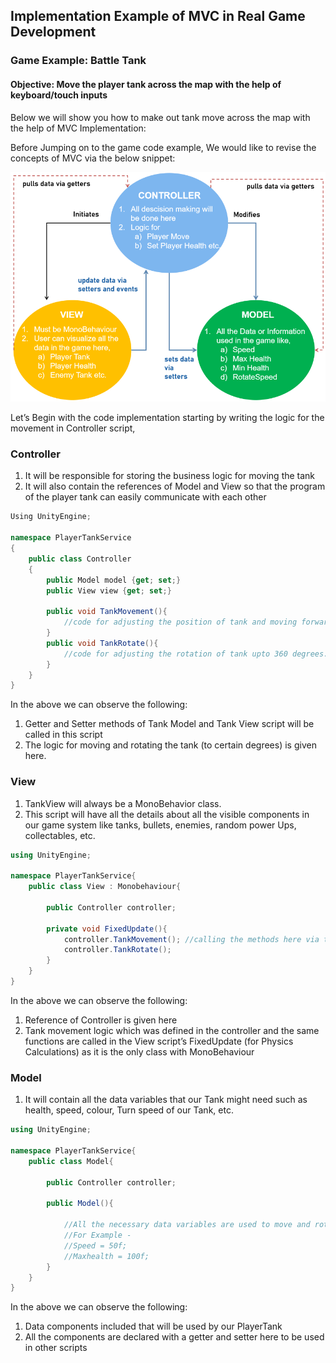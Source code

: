 ##  Implementation Example of MVC in Real Game Development

### Game Example: Battle Tank

#### Objective: Move the player tank across the map with the help of keyboard/touch inputs
Below we will show you how to make out tank move across the map with the help of MVC Implementation:

Before Jumping on to the game code example, We would like to revise the concepts of MVC via the below snippet:

![Source: PowerPoint](Images/3.png)

Let’s Begin with the code implementation starting by writing the logic for the movement in Controller script,

### Controller
1. It will be responsible for storing the business logic for moving the tank
2. It will also contain the references of Model and View so that the program of the player tank can easily communicate with each other


```C#
Using UnityEngine;

namespace PlayerTankService
{
	public class Controller
	{
		public Model model {get; set;}
		public View view {get; set;}

		public void TankMovement(){
			//code for adjusting the position of tank and moving forward and backward.
		}
		public void TankRotate(){
			//code for adjusting the rotation of tank upto 360 degrees.
		}
	}
}
```

In the above we can observe the following:
1. Getter and Setter methods of Tank Model and Tank View script will be called in this script
2. The logic for moving and rotating the tank (to certain degrees) is given here.

### View
1. TankView will always be a MonoBehavior class.
2. This script will have all the details about all the visible components in our game system like tanks, bullets, enemies, random power Ups, collectables, etc.

```C#
using UnityEngine;

namespace PlayerTankService{
	public class View : Monobehaviour{
	
		public Controller controller;
		
		private void FixedUpdate(){
			controller.TankMovement(); //calling the methods here via the controller script.
			controller.TankRotate();
		}
	}
}
```

In the above we can observe the following:

1. Reference of Controller is given here
2. Tank movement logic which was defined in the controller and the same functions are called in the View script’s FixedUpdate (for Physics Calculations) as it is the only class with MonoBehaviour

### Model
1. It will contain all the data variables that our Tank might need such as health, speed, colour, Turn speed of our Tank, etc.

```C#
using UnityEngine;

namespace PlayerTankService{
	public class Model{
	
		public Controller controller;
		
		public Model(){
			
			//All the necessary data variables are used to move and rotate the PlayerTankService.
			//For Example -
			//Speed = 50f;
			//Maxhealth = 100f;
		}
	}
}
```

In the above we can observe the following:

1. Data components included that will be used by our PlayerTank
2. All the components are declared with a getter and setter here to be used in other scripts
